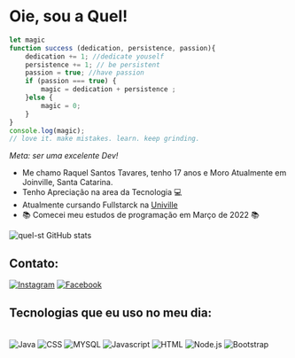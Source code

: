 # Oie, sou a Quel!

```javascript
let magic
function success (dedication, persistence, passion){
    dedication += 1; //dedicate youself
    persistence += 1; // be persistent
    passion = true; //have passion
    if (passion === true) {
        magic = dedication + persistence ;
    }else {
        magic = 0;
    }
}
console.log(magic);
// love it. make mistakes. learn. keep grinding.
```
*Meta: ser uma excelente Dev!*



- Me chamo Raquel Santos Tavares, tenho 17 anos e Moro Atualmente em Joinville, Santa Catarina.
- Tenho Apreciação na area da Tecnologia 💻
- Atualmente cursando Fullstarck na [Univille](https://www.univille.edu.br/) 
- 📚 Comecei meu estudos de programação em Março de 2022 📚



![quel-st GitHub stats](https://github-readme-stats.vercel.app/api?username=quel-st&show_icons=true&theme=midnight-purple)

## Contato:

[![Instagram](https://img.shields.io/badge/Instagram-E4405F?style=for-the-badge&logo=instagram&logoColor=white)](https://www.instagram.com/quel_stst/)
[![Facebook](https://img.shields.io/badge/Facebook-1877F2?style=for-the-badge&logo=facebook&logoColor=white)](https://www.facebook.com/raquel.santostavares.16/)


## Tecnologias que eu uso no meu dia:

<div style="display: inline_block"><br/>
    <img align="center" alt="Java" src="https://img.shields.io/badge/Java-ED8B00?style=for-the-badge&logo=java&logoColor=white"/>
    <img align="center" alt="CSS" src="https://img.shields.io/badge/CSS-239120?&style=for-the-badge&logo=css3&logoColor=white"/>
    <img align="center" alt="MYSQL" src="https://img.shields.io/badge/MySQL-00000F?style=for-the-badge&logo=mysql&logoColor=white"/>
    <img align="center" alt="Javascript" src="https://img.shields.io/badge/JavaScript-F7DF1E?style=for-the-badge&logo=javascript&logoColor=black"/>
    <img align="center" alt="HTML" src="https://img.shields.io/badge/HTML5-E34F26?style=for-the-badge&logo=html5&logoColor=white"/>
    <img align="center" alt="Node.js" src="https://img.shields.io/badge/Node.js-43853D?style=for-the-badge&logo=node.js&logoColor=white"/>
    <img align="center" alt="Bootstrap" src="https://img.shields.io/badge/Bootstrap-563D7C?style=for-the-badge&logo=bootstrap&logoColor=white"/>
</div>

